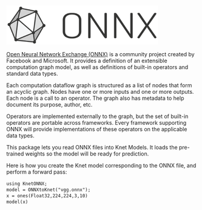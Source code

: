 <img src="https://github.com/onnx/onnx/blob/master/docs/ONNX_logo_main.png?raw=true" width="400">


[Open Neural Network Exchange (ONNX)](https://onnx.ai/)
 is a community project created by Facebook and Microsoft. It provides a definition of an extensible computation graph model, as well as definitions of built-in operators and standard data types.

Each computation dataflow graph is structured as a list of nodes that form an acyclic graph. Nodes have one or more inputs and one or more outputs. Each node is a call to an operator. The graph also has metadata to help document its purpose, author, etc.

Operators are implemented externally to the graph, but the set of built-in operators are portable across frameworks. Every framework supporting ONNX will provide implementations of these operators on the applicable data types.

This package lets you read ONNX files into Knet Models. It loads the pre-trained weights so the model will be ready for prediction. 

Here is how you create the Knet model corresponding to the ONNX file, and perform a forward pass:

```
using KnetONNX;
model = ONNXtoKnet("vgg.onnx");
x = ones(Float32,224,224,3,10)
model(x)
```
